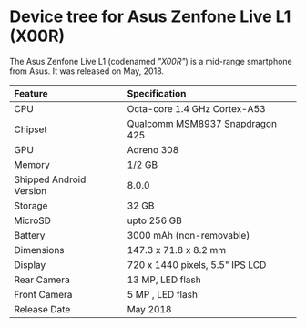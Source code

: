 Device tree for Asus Zenfone Live L1 (X00R)
===========================================

The Asus Zenfone Live L1 (codenamed _"X00R"_) is a mid-range smartphone from Asus.
It was released on May, 2018.

| Feature                 | Specification                     |
| :---------------------- | :-------------------------------- |
| CPU                     | Octa-core 1.4 GHz Cortex-A53      |
| Chipset                 | Qualcomm MSM8937 Snapdragon 425   |
| GPU                     | Adreno 308                        |
| Memory                  | 1/2 GB                            |
| Shipped Android Version | 8.0.0                             |
| Storage                 | 32 GB                             |
| MicroSD                 | upto 256 GB                       |
| Battery                 | 3000 mAh (non-removable)          |
| Dimensions              | 147.3 x 71.8 x 8.2 mm             |
| Display                 | 720 x 1440 pixels, 5.5"  IPS LCD  |
| Rear Camera             | 13 MP, LED flash                  |
| Front Camera            | 5 MP , LED flash                  |
| Release Date            | May 2018                          |
